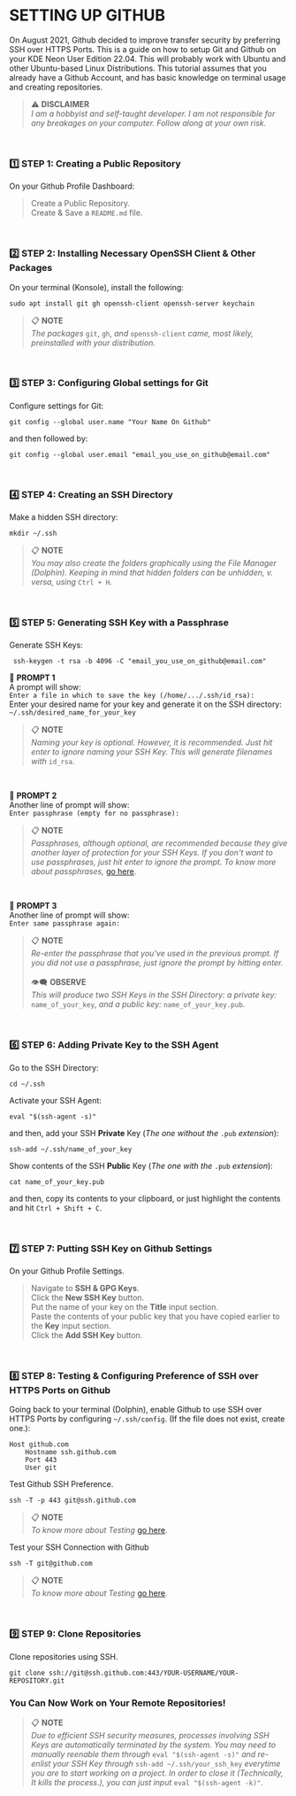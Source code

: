 # SETTING UP GITHUB
On August 2021, Github decided to improve transfer security by preferring SSH over HTTPS Ports. This is a guide on how to setup Git and Github on your KDE Neon User Edition 22.04. This will probably work with Ubuntu and other Ubuntu-based Linux Distributions. This tutorial assumes that you already have a Github Account, and has basic knowledge on terminal usage and creating repositories. <br/>
> :warning: **DISCLAIMER** <br/>
> *I am a hobbyist and self-taught developer. I am not responsible for any breakages on your computer. Follow along at your own risk.*

<br/>

### :one: STEP 1: Creating a Public Repository
On your Github Profile Dashboard:
> Create a Public Repository. <br/>
> Create & Save a `README.md` file.

<br/>

### :two: STEP 2: Installing Necessary OpenSSH Client & Other Packages
On your terminal (Konsole), install the following:
```
sudo apt install git gh openssh-client openssh-server keychain
```
> :clipboard: **NOTE** <br/>
> *The packages* `git`, `gh`, *and* `openssh-client` *came, most likely, preinstalled with your distribution*.

<br/>

### :three: STEP 3: Configuring Global settings for Git
Configure settings for Git:
```
git config --global user.name "Your Name On Github"
```
and then followed by:
```
git config --global user.email "email_you_use_on_github@email.com"
```

<br/>

### :four: STEP 4: Creating an SSH Directory
Make a hidden SSH directory:
```
mkdir ~/.ssh
```
> :clipboard: **NOTE** <br/>
> *You may also create the folders graphically using the File Manager (Dolphin). Keeping in mind that hidden folders can be unhidden, v. versa, using* `Ctrl + H`. 

<br/>

### :five: STEP 5: Generating SSH Key with a Passphrase
Generate SSH Keys:
```
 ssh-keygen -t rsa -b 4096 -C "email_you_use_on_github@email.com"
```

:large_blue_circle: **PROMPT 1** <br/>
A prompt will show: <br/>
```Enter a file in which to save the key (/home/.../.ssh/id_rsa):``` <br/>
Enter your desired name for your key and generate it on the SSH directory: <br/>
```~/.ssh/desired_name_for_your_key``` <br/>
> :clipboard: **NOTE** <br/>
> *Naming your key is optional. However, it is recommended. Just hit enter to ignore naming your SSH Key. This will generate filenames with* `id_rsa`. 

<br/>

:large_blue_circle: **PROMPT 2** <br/>
Another line of prompt will show: <br/>
```Enter passphrase (empty for no passphrase):``` <br/>
> :clipboard: **NOTE** <br/>
> *Passphrases, although optional, are recommended because they give another layer of protection for your SSH Keys. If you don't want to use passphrases, just hit enter to ignore the prompt. To know more about passphrases,* [go here](https://docs.github.com/en/authentication/connecting-to-github-with-ssh/working-with-ssh-key-passphrases).

<br/>

:large_blue_circle: **PROMPT 3** <br/>
Another line of prompt will show: <br/>
```Enter same passphrase again:```<br/>
> :clipboard: **NOTE** <br/>
> *Re-enter the passphrase that you've used in the previous prompt. If you did not use a passphrase, just ignore the prompt by hitting enter.* <br/> <br/>
> :eye_speech_bubble: **OBSERVE** <br/>
> *This will produce two SSH Keys in the SSH Directory: a private key:* `name_of_your_key`, *and a public key:* `name_of_your_key.pub`.

<br/>

### :six: STEP 6: Adding Private Key to the SSH Agent
Go to the SSH Directory:
```
cd ~/.ssh
```
Activate your SSH Agent:
```
eval "$(ssh-agent -s)"
```
and then, add your SSH **Private** Key (*The one without the* `.pub` *extension*):
```
ssh-add ~/.ssh/name_of_your_key
```
Show contents of the SSH **Public** Key (*The one with the* `.pub` *extension*):
```
cat name_of_your_key.pub
```
and then, copy its contents to your clipboard, or just highlight the contents and hit `Ctrl + Shift + C`.

<br/>

### :seven: STEP 7: Putting SSH Key on Github Settings
On your Github Profile Settings.
> Navigate to **SSH & GPG Keys**. <br/>
> Click the **New SSH Key** button. <br/>
> Put the name of your key on the **Title** input section. <br/>
> Paste the contents of your public key that you have copied earlier to the **Key** input section. <br/>
> Click the **Add SSH Key** button.

<br/>

### :eight: STEP 8: Testing & Configuring Preference of SSH over HTTPS Ports on Github
Going back to your terminal (Dolphin), enable Github to use SSH over HTTPS Ports by configuring `~/.ssh/config`. (If the file does not exist, create one.):
```
Host github.com
    Hostname ssh.github.com
    Port 443
    User git
```
Test Github SSH Preference.
```
ssh -T -p 443 git@ssh.github.com
```
> :clipboard: **NOTE** <br/>
> *To know more about Testing* [go here](https://docs.github.com/en/authentication/connecting-to-github-with-ssh/testing-your-ssh-connection).

Test your SSH Connection with Github
```
ssh -T git@github.com
```
> :clipboard: **NOTE** <br/>
> *To know more about Testing* [go here](https://docs.github.com/en/authentication/connecting-to-github-with-ssh/testing-your-ssh-connection).

<br/>

### :nine: STEP 9: Clone Repositories
Clone repositories using SSH.
```
git clone ssh://git@ssh.github.com:443/YOUR-USERNAME/YOUR-REPOSITORY.git
```
### You Can Now Work on Your Remote Repositories!

> :clipboard: **NOTE** <br/>
> *Due to efficient SSH security measures, processes involving SSH Keys are automatically terminated by the system.*
> *You may need to manually reenable them through* `eval "$(ssh-agent -s)"` *and re-enlist your SSH Key through* `ssh-add ~/.ssh/your_ssh_key` *everytime you are to start working on a project.*
> *In order to close it (Technically, It kills the process.), you can just input* `eval "$(ssh-agent -k)"`.

